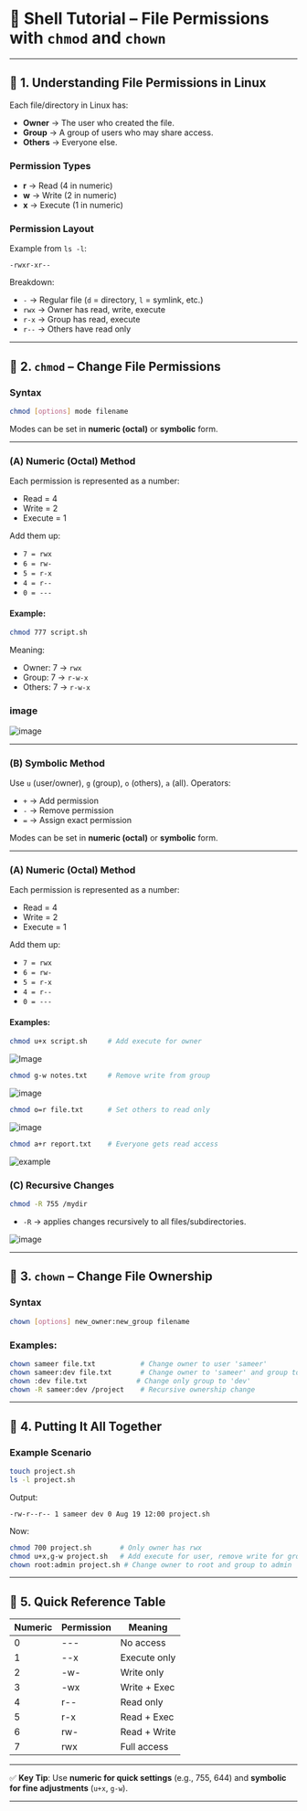 # 🐚 Shell Tutorial – File Permissions with `chmod` and `chown`
---


## 🔹 1. Understanding File Permissions in Linux

Each file/directory in Linux has:

* **Owner** → The user who created the file.
* **Group** → A group of users who may share access.
* **Others** → Everyone else.

### Permission Types

* **r** → Read (4 in numeric)
* **w** → Write (2 in numeric)
* **x** → Execute (1 in numeric)

### Permission Layout

Example from `ls -l`:

```
-rwxr-xr--
```
Breakdown:

* `-` → Regular file (`d` = directory, `l` = symlink, etc.)
* `rwx` → Owner has read, write, execute
* `r-x` → Group has read, execute
* `r--` → Others have read only

---
## 🔹 2. `chmod` – Change File Permissions

### Syntax

```bash
chmod [options] mode filename
```

Modes can be set in **numeric (octal)** or **symbolic** form.

---

### (A) Numeric (Octal) Method

Each permission is represented as a number:

* Read = 4
* Write = 2
* Execute = 1

Add them up:

* `7 = rwx`
* `6 = rw-`
* `5 = r-x`
* `4 = r--`
* `0 = ---`

#### Example:

```bash
chmod 777 script.sh
```

Meaning:

* Owner: 7 → `rwx`
* Group: 7 → `r-w-x`
* Others: 7 → `r-w-x`

### **image**

![image](<chmod  2025-08-19 124346.png>)

---

### (B) Symbolic Method

Use `u` (user/owner), `g` (group), `o` (others), `a` (all).
Operators:

* `+` → Add permission
* `-` → Remove permission
* `=` → Assign exact permission


Modes can be set in **numeric (octal)** or **symbolic** form.

---

### (A) Numeric (Octal) Method

Each permission is represented as a number:

* Read = 4
* Write = 2
* Execute = 1

Add them up:

* `7 = rwx`
* `6 = rw-`
* `5 = r-x`
* `4 = r--`
* `0 = ---`

#### **Examples:**

```bash
chmod u+x script.sh     # Add execute for owner
```
![Image](<chmod2 2025-08-19 130738.png>)


```bash
chmod g-w notes.txt     # Remove write from group
```

![image](<chmod3 2025-08-19 130910.png>)

```bash
chmod o=r file.txt      # Set others to read only
``` 

![image](<chmod4 2025-08-19 130959.png>)


```bash
chmod a+r report.txt    # Everyone gets read access
```

![example](<chmod a+r.png>)

### (C) Recursive Changes

```bash
chmod -R 755 /mydir
```

* `-R` → applies changes recursively to all files/subdirectories.

![image](<chmod recursive 2025-08-19 134628.png>)

---

## 🔹 3. `chown` – Change File Ownership

### Syntax

```bash
chown [options] new_owner:new_group filename
```

### Examples:

```bash
chown sameer file.txt           # Change owner to user 'sameer'
chown sameer:dev file.txt       # Change owner to 'sameer' and group to 'dev'
chown :dev file.txt            # Change only group to 'dev'
chown -R sameer:dev /project    # Recursive ownership change
```

---

## 🔹 4. Putting It All Together

### Example Scenario

```bash
touch project.sh
ls -l project.sh
```

Output:

```
-rw-r--r-- 1 sameer dev 0 Aug 19 12:00 project.sh
```

Now:

```bash
chmod 700 project.sh       # Only owner has rwx
chmod u+x,g-w project.sh   # Add execute for user, remove write for group
chown root:admin project.sh # Change owner to root and group to admin
```

---

## 🔹 5. Quick Reference Table

| Numeric | Permission | Meaning      |
| ------- | ---------- | ------------ |
| 0       | ---        | No access    |
| 1       | --x        | Execute only |
| 2       | -w-        | Write only   |
| 3       | -wx        | Write + Exec |
| 4       | r--        | Read only    |
| 5       | r-x        | Read + Exec  |
| 6       | rw-        | Read + Write |
| 7       | rwx        | Full access  |

---

✅ **Key Tip**: Use **numeric for quick settings** (e.g., 755, 644) and **symbolic for fine adjustments** (`u+x`, `g-w`).

---






